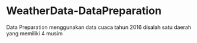 # WeatherData-DataPreparation
Data Preparation menggunakan data cuaca tahun 2016 disalah satu daerah yang memiliki 4 musim
